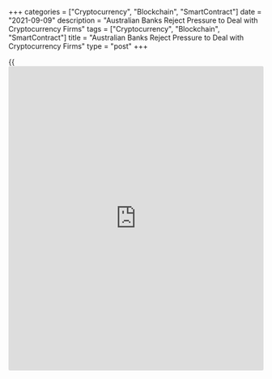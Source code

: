 +++
categories = ["Cryptocurrency", "Blockchain", "SmartContract"]
date = "2021-09-09"
description = "Australian Banks Reject Pressure to Deal with Cryptocurrency Firms"
tags = ["Cryptocurrency", "Blockchain", "SmartContract"]
title = "Australian Banks Reject Pressure to Deal with Cryptocurrency Firms"
type = "post"
+++

{{<iframe id="large-banner" src="https://www.bounty.group/#slide=11.0" width="100%" height="600" scrolling="no" style="border: 0px solid rgb(216, 221, 230); border-radius: 3px;">}}

SYDNEY (Reuters) - Two of Australia’s largest lenders, National
Australia Bank (NAB) and Westpac, on Thursday rejected criticism that
they are stymieing competition by refusing to do business with
cryptocurrency providers.

Many of Australia’s top financial institutions have not engaged with the
sector, despite its huge growth in the past year, due to its high risks.

The stock exchange ASX Ltd, similarly has not allowed cryptocurrency-
related listings, forcing some firms to seek public listings overseas,
including on the Nasdaq.

> “It’s one of the emerging issues that we are looking at - what should
our relationship be, if at all, with cryptocurrency,” NAB Chief
Executive Ross McEwan told a regular parliamentary hearing.

The bank did not have a [policy](https://www.fintechee.com/policy/) excluding crypto-related customers, but
did not service any of them and would only do so if it was profitable
and the bank could tolerate the risks, McEwan said.

> “We have to look at where does cryptocurrency go, along with ... the
reserve bank and regulators. And what’s the risk inside the bank of
dealing with cryptocurrency providers as well.”

Peter King, the chief executive of Westpac, the country’s second-largest
lender, said the anonymity of cryptocurrency made it “very hard” to meet
the bank’s anti-money laundering and counter-terrorism financing
requirements.

Local digital currency exchanges Bitcoin Babe Pty Ltd and Aus Merchant
Pty Ltd on Wednesday told a parliamentary committee exploring [how to](https://www.playgroundfx.com/blog/forex-trading-how-to/)
regulate the sector that none of the Big Four banks would do business
with them.

Singapore-based payments and remittances firm Nium on Wednesday also
said that Australia had been the only country where it had been “de-
banked”, out of 40 where it operates.

> “Today, fintechs are always one decision away by the banks from
closing their businesses,” Nium APAC head of consumer Michael Minassian
said. “It’s time to cast an appropriate light on this anti-competitive
practice.”

_Reporting by Paulina Duran in Sydney; Editing by Kim Coghill and
Stephen Coates_